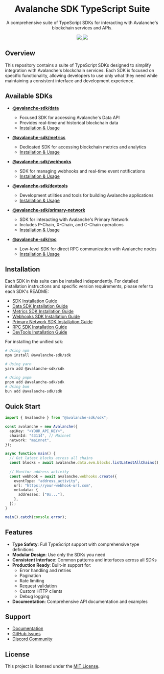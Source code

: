 <div align="center">
    <h1>Avalanche SDK TypeScript Suite</h1>
    <p>
        A comprehensive suite of TypeScript SDKs for interacting with Avalanche's blockchain services and APIs.
    </p>
    <a href="https://developers.avacloud.io">
        <img src="https://img.shields.io/static/v1?label=Docs&message=API Ref&color=3b6ef9&style=for-the-badge" />
    </a>
    <a href="https://github.com/ava-labs/avalanche-sdk-typescript/blob/main/LICENSE">
        <img src="https://img.shields.io/github/license/ava-labs/avalanche-sdk-typescript?style=for-the-badge" />
    </a>
</div>

## Overview

This repository contains a suite of TypeScript SDKs designed to simplify integration with Avalanche's blockchain services. Each SDK is focused on specific functionality, allowing developers to use only what they need while maintaining a consistent interface and development experience.

## Available SDKs

- **[@avalanche-sdk/data](packages/data/README.md)**       
  - Focused SDK for accessing Avalanche's Data API
  - Provides real-time and historical blockchain data
  - [Installation &amp; Usage](packages/data/README.md#installation)

- **[@avalanche-sdk/metrics](packages/metrics/README.md)**
  - Dedicated SDK for accessing blockchain metrics and analytics
  - [Installation &amp; Usage](packages/metrics/README.md#installation)

- **[@avalanche-sdk/webhooks](packages/webhooks/README.md)** 
  - SDK for managing webhooks and real-time event notifications
  - [Installation &amp; Usage](packages/webhooks/README.md#installation)

- **[@avalanche-sdk/devtools](packages/devtools/README.md)** 
  - Development utilities and tools for building Avalanche applications
  - [Installation &amp; Usage](packages/devtools/README.md#installation)

- **[@avalanche-sdk/primary-network](packages/primary-network/README.md)** 
  - SDK for interacting with Avalanche's Primary Network
  - Includes P-Chain, X-Chain, and C-Chain operations
  - [Installation &amp; Usage](packages/primary-network/README.md#installation)

- **[@avalanche-sdk/rpc](packages/rpc/README.md)** 
  - Low-level SDK for direct RPC communication with Avalanche nodes
  - [Installation &amp; Usage](packages/rpc/README.md#installation)

## Installation

Each SDK in this suite can be installed independently. For detailed installation instructions and specific version requirements, please refer to each SDK's README:

- [SDK Installation Guide](sdk/README.md#sdk-installation)
- [Data SDK Installation Guide](packages/data/README.md#installation)
- [Metrics SDK Installation Guide](packages/metrics/README.md#installation)
- [Webhooks SDK Installation Guide](packages/webhooks/README.md#installation)
- [Primary Network SDK Installation Guide](packages/primary-network/README.md#installation)
- [RPC SDK Installation Guide](packages/rpc/README.md#installation)
- [DevTools Installation Guide](packages/devtools/README.md#installation)

For installing the unified sdk:

```bash
# Using npm
npm install @avalanche-sdk/sdk  

# Using yarn
yarn add @avalanche-sdk/sdk         

# Using pnpm
pnpm add @avalanche-sdk/sdk 
# Using bun
bun add @avalanche-sdk/sdk 
```

## Quick Start

```typescript
import { Avalanche } from "@avalanche-sdk/sdk";

const avalanche = new Avalanche({
  apiKey: "<YOUR_API_KEY>",
  chainId: "43114", // Mainnet
  network: "mainnet",
});

async function main() {
  // Get latest blocks across all chains
  const blocks = await avalanche.data.evm.blocks.listLatestAllChains();
  
  // Monitor address activity
  const webhook = await avalanche.webhooks.create({
    eventType: "address_activity",
    url: "https://your-webhook-url.com",
    metadata: {
      addresses: ["0x..."],
    },
  });
}

main().catch(console.error);
```

## Features

- **Type Safety**: Full TypeScript support with comprehensive type definitions
- **Modular Design**: Use only the SDKs you need
- **Consistent Interface**: Common patterns and interfaces across all SDKs
- **Production Ready**: Built-in support for:
  - Error handling and retries
  - Pagination
  - Rate limiting
  - Request validation
  - Custom HTTP clients
  - Debug logging
- **Documentation**: Comprehensive API documentation and examples

## Support

- [Documentation](https://developers.avacloud.io)
- [GitHub Issues](https://github.com/ava-labs/avalanche-sdk-typescript/issues)
- [Discord Community](https://chat.avax.network)

## License

This project is licensed under the [MIT License](LICENSE).
